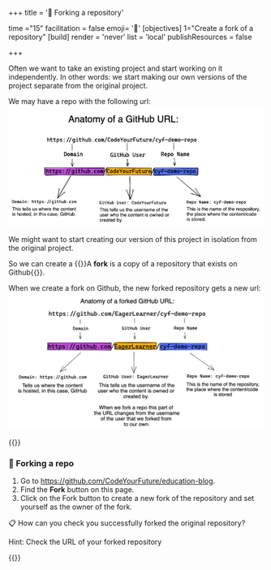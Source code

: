 +++
title = '🍴 Forking a repository'

time ="15"
facilitation = false
emoji= '🧩'
[objectives]
    1="Create a fork of a repository"
[build]
  render = 'never'
  list = 'local'
  publishResources = false

+++

Often we want to take an existing project and start working on it independently. In other words: we start making our own versions of the project separate from the original project.

We may have a repo with the following url:
![lesson1-github-url-anatomy](lesson1-github-url-anatomy.png)

We might want to start creating our version of this project in isolation from the original project.

So we can create a {{<tooltip title="fork">}}A **fork** is a copy of a repository that exists on Github{{</tooltip>}}.

When we create a fork on Github, the new forked repository gets a new url:
![lesson1-forked-url-anatomy](lesson1-forked-url-anatomy.png)

{{<note type="exercise" title="Exercise">}}

### 🍴 Forking a repo

1. Go to https://github.com/CodeYourFuture/education-blog.
1. Find the **Fork** button on this page.
1. Click on the Fork button to create a new fork of the repository and set yourself as the owner of the fork.

📋 How can you check you successfully forked the original repository?

Hint: Check the URL of your forked repository

{{</note>}}
